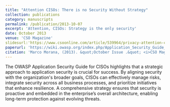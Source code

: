 ```yaml
---
title: "Attention CISOs: There is no Security Without Strategy"
collection: publications
category: manuscripts
permalink: /publication/2013-10-07
excerpt: 'Attention, CISOs: Strategy is the only security'
date: October 2013
venue: 'CSO Magazine'
slidesurl:'https://www.csoonline.com/article/539964/privacy-attention-cisos-strategy-is-the-only-security.html'
paperurl: 'https://wiki.owasp.org/index.php/Application_Security_Guide_For_CISOs'
citation: 'Marco Morana, (2013). &quot;October Issue .&quot; <i>CSO Magazine</i>'
---
```

The OWASP Application Security Guide for CISOs highlights that a strategic approach to application security is crucial for success. By aligning security with the organization's broader goals, CISOs can effectively manage risks, integrate security across all business processes, and prioritize initiatives that enhance resilience. A comprehensive strategy ensures that security is proactive and embedded in the enterprise’s overall architecture, enabling long-term protection against evolving threats.
